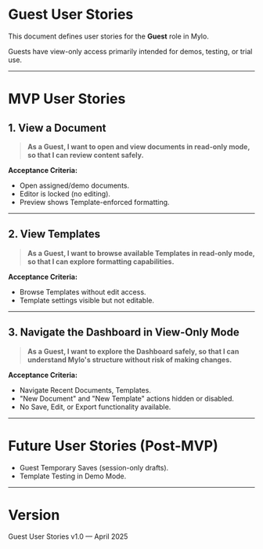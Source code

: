 # Guest  User Stories

This document defines user stories for the **Guest** role in Mylo.

Guests have view-only access primarily intended for demos, testing, or trial use.

---

# MVP User Stories

## 1. View a Document
> **As a Guest, I want to open and view documents in read-only mode, so that I can review content safely.**

**Acceptance Criteria:**
- Open assigned/demo documents.
- Editor is locked (no editing).
- Preview shows Template-enforced formatting.

---

## 2. View Templates
> **As a Guest, I want to browse available Templates in read-only mode, so that I can explore formatting capabilities.**

**Acceptance Criteria:**
- Browse Templates without edit access.
- Template settings visible but not editable.

---

## 3. Navigate the Dashboard in View-Only Mode
> **As a Guest, I want to explore the Dashboard safely, so that I can understand Mylo's structure without risk of making changes.**

**Acceptance Criteria:**
- Navigate Recent Documents, Templates.
- "New Document" and "New Template" actions hidden or disabled.
- No Save, Edit, or Export functionality available.

---

# Future User Stories (Post-MVP)

- Guest Temporary Saves (session-only drafts).
- Template Testing in Demo Mode.

---

# Version

Guest  User Stories v1.0 — April 2025
